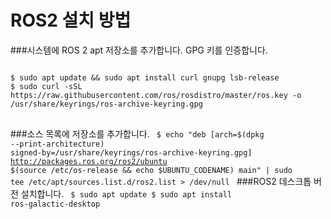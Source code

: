ROS2 설치 방법
=============

###시스템에 ROS 2 apt 저장소를 추가합니다. GPG 키를 인증합니다.
<pre>
<code>
$ sudo apt update && sudo apt install curl gnupg lsb-release
$ sudo curl -sSL https://raw.githubusercontent.com/ros/rosdistro/master/ros.key -o /usr/share/keyrings/ros-archive-keyring.gpg
</code>
</pre>
###소스 목록에 저장소를 추가합니다.
<code>
$ echo "deb [arch=$(dpkg --print-architecture) signed-by=/usr/share/keyrings/ros-archive-keyring.gpg] http://packages.ros.org/ros2/ubuntu $(source /etc/os-release && echo $UBUNTU_CODENAME) main" | sudo tee /etc/apt/sources.list.d/ros2.list > /dev/null
</code>
###ROS2 데스크톱 버전 설치합니다.
<code>
$ sudo apt update
$ sudo apt install ros-galactic-desktop
</code>
